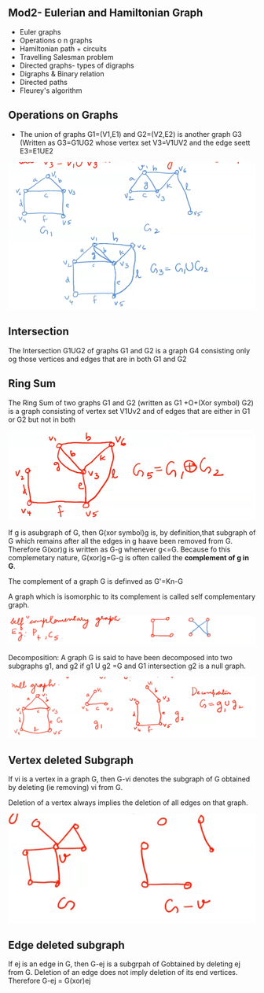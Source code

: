 Mod2- Eulerian and Hamiltonian Graph
---
- Euler graphs
- Operations o n graphs
- Hamiltonian path + circuits 
- Travelling Salesman problem
- Directed graphs- types of digraphs
- Digraphs & Binary relation
- Directed paths
- Fleurey's algorithm

## Operations on Graphs

- The union of graphs G1=(V1,E1) and G2=(V2,E2) is another graph G3 (Written as G3=G1UG2 whose vertex set V3=V1UV2 and the edge seett E3=E1UE2

![Mod2G1UG2](./img/Mod2G1UG2.png)

## Intersection
The Intersection G1UG2 of graphs G1 and G2 is a graph G4 consisting only og those vertices and edges that are in both G1 and G2

## Ring Sum

The Ring Sum of two graphs G1 and G2 (written as G1 +O+(Xor symbol) G2) is a graph consisting of vertex set V1Uv2 and of edges that are either in G1 or G2 but not in both

![RingSum](./img/RingSum.png)

If g is asubgraph of G, then G(xor symbol)g is, by definition,that subgraph of G which remains after all the edges in g haave been removed from G. Therefore G(xor)g is written as G-g whenever g<=G. Because fo this complemetary nature, G(xor)g=G-g is often called the __complement of g in G__.

The complement of a graph G is definved as G'=Kn-G

A graph which is isomorphic to its complement is called self complementary graph.

![complementaryGraphEg](./img/complementaryGraphEg.png)

Decomposition: A graph G is said to have been decomposed into two subgraphs g1, and g2 if g1 U g2 =G and G1 intersection g2 is a null graph.

![decompositiongraph](./img/decompositiongraph.png)

## Vertex deleted Subgraph
If vi is a vertex in a graph G, then G-vi denotes the subgraph of G obtained by deleting (ie removing) vi from G. 

Deletion of a vertex always implies the deletion of all edges on that graph.

![vertexDelSubgraph](./img/vertexDelSubgraph.png)

## Edge deleted subgraph 
If ej is an edge in G, then G-ej is a subgrpah of Gobtained by deleting ej from G. Deletion of an edge does not imply deletion of its end vertices. Therefore G-ej = G(xor)ej



